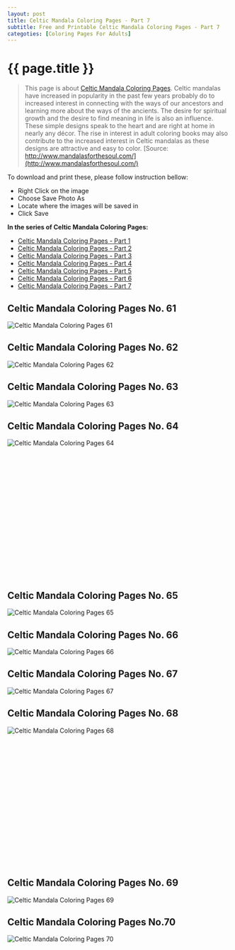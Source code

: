 ```yaml
---
layout: post
title: Celtic Mandala Coloring Pages - Part 7
subtitle: Free and Printable Celtic Mandala Coloring Pages - Part 7
categoties: [Coloring Pages For Adults]
---
```

{{ page.title }}
================
> This page is about [Celtic Mandala Coloring Pages](https://freecoloringpages.github.io/). Celtic mandalas have increased in popularity in the past few years probably do to increased interest in connecting with the ways of our ancestors and learning more about the ways of the ancients. The desire for spiritual growth and the desire to find meaning in life is also an influence. These simple designs speak to the heart and are right at home in nearly any décor. The rise in interest in adult coloring books may also contribute to the increased interest in Celtic mandalas as these designs are attractive and easy to color. [Source: http://www.mandalasforthesoul.com/](http://www.mandalasforthesoul.com/)

To download and print these, please follow instruction bellow:
* Right Click on the image 
* Choose Save Photo As 
* Locate where the images will be saved in 
* Click Save

**In the series of Celtic Mandala Coloring Pages:**

* [Celtic Mandala Coloring Pages - Part 1](https://freecoloringpages.github.io/2017/11/28/Celtic-Mandala-Coloring-Pages-part-1.html)
* [Celtic Mandala Coloring Pages - Part 2](https://freecoloringpages.github.io/2017/11/28/Celtic-Mandala-Coloring-Pages-part-2.html)
* [Celtic Mandala Coloring Pages - Part 3](https://freecoloringpages.github.io/2017/11/28/Celtic-Mandala-Coloring-Pages-part-3.html)
* [Celtic Mandala Coloring Pages - Part 4](https://freecoloringpages.github.io/2017/11/28/Celtic-Mandala-Coloring-Pages-part-4.html)
* [Celtic Mandala Coloring Pages - Part 5](https://freecoloringpages.github.io/2017/11/28/Celtic-Mandala-Coloring-Pages-part-5.html)
* [Celtic Mandala Coloring Pages - Part 6](https://freecoloringpages.github.io/2017/11/28/Celtic-Mandala-Coloring-Pages-part-6.html)
* [Celtic Mandala Coloring Pages - Part 7](https://freecoloringpages.github.io/2017/11/28/Celtic-Mandala-Coloring-Pages-part-7.html)

## Celtic Mandala Coloring Pages No. 61
![Celtic Mandala Coloring Pages 61](https://freecoloringpages.github.io/img1/Celtic-Mandala-Coloring-Pages%20(61).jpg "Celtic Mandala Coloring Pages 61")

## Celtic Mandala Coloring Pages No. 62
![Celtic Mandala Coloring Pages 62](https://freecoloringpages.github.io/img1/Celtic-Mandala-Coloring-Pages%20(62).jpg "Celtic Mandala Coloring Pages 62")

## Celtic Mandala Coloring Pages No. 63
![Celtic Mandala Coloring Pages 63](https://freecoloringpages.github.io/img1/Celtic-Mandala-Coloring-Pages%20(63).jpg "Celtic Mandala Coloring Pages 63")

## Celtic Mandala Coloring Pages No. 64
![Celtic Mandala Coloring Pages 64](https://freecoloringpages.github.io/img1/Celtic-Mandala-Coloring-Pages%20(64).jpg "Celtic Mandala Coloring Pages 64")

<script async src="//pagead2.googlesyndication.com/pagead/js/adsbygoogle.js"></script><!-- Texxtonly --><ins class="adsbygoogle" style="display:inline-block;width:336px;height:280px" data-ad-client="ca-pub-6753140515841889" data-ad-slot="3207852233"></ins><script>(adsbygoogle = window.adsbygoogle || []).push({}); </script>

## Celtic Mandala Coloring Pages No. 65
![Celtic Mandala Coloring Pages 65](https://freecoloringpages.github.io/img1/Celtic-Mandala-Coloring-Pages%20(65).jpg "Celtic Mandala Coloring Pages 65")

## Celtic Mandala Coloring Pages No. 66
![Celtic Mandala Coloring Pages 66](https://freecoloringpages.github.io/img1/Celtic-Mandala-Coloring-Pages%20(66).jpg "Celtic Mandala Coloring Pages 66")

## Celtic Mandala Coloring Pages No. 67
![Celtic Mandala Coloring Pages 67](https://freecoloringpages.github.io/img1/Celtic-Mandala-Coloring-Pages%20(67).jpg "Celtic Mandala Coloring Pages 67")

## Celtic Mandala Coloring Pages No. 68
![Celtic Mandala Coloring Pages 68](https://freecoloringpages.github.io/img1/Celtic-Mandala-Coloring-Pages%20(68).jpg "Celtic Mandala Coloring Pages 68")

<script async src="//pagead2.googlesyndication.com/pagead/js/adsbygoogle.js"></script><!-- Texxtonly --><ins class="adsbygoogle" style="display:inline-block;width:336px;height:280px" data-ad-client="ca-pub-6753140515841889" data-ad-slot="3207852233"></ins><script>(adsbygoogle = window.adsbygoogle || []).push({}); </script>

## Celtic Mandala Coloring Pages No. 69
![Celtic Mandala Coloring Pages 69](https://freecoloringpages.github.io/img1/Celtic-Mandala-Coloring-Pages%20(69).jpg "Celtic Mandala Coloring Pages 69")

## Celtic Mandala Coloring Pages No.70
![Celtic Mandala Coloring Pages 70](https://freecoloringpages.github.io/img1/Celtic-Mandala-Coloring-Pages%20(70).jpg "Celtic Mandala Coloring Pages 70")

